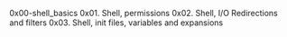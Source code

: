 0x00-shell_basics
0x01. Shell, permissions
0x02. Shell, I/O Redirections and filters
0x03. Shell, init files, variables and expansions
